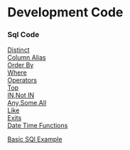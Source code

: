 # Development Code
### Sql Code
[Distinct](https://github.com/TechCodeDev/Development_Code/blob/main/Sql/Select.sql)<br/>
[Column Alias](https://github.com/TechCodeDev/Development_Code/blob/main/Sql/ColumnAlias.sql)<br/>
[Order By](https://github.com/TechCodeDev/Development_Code/blob/main/Sql/OrderBy.sql)<br/>
[Where](https://github.com/TechCodeDev/Development_Code/blob/main/Sql/Where.sql)<br/>
[Operators](https://github.com/TechCodeDev/Development_Code/blob/main/Sql/Operators.sql)<br/>
[Top](https://github.com/TechCodeDev/Development_Code/blob/main/Sql/Top.sql)<br/> 
[IN,Not IN](https://github.com/TechCodeDev/Development_Code/blob/main/Sql/InNotIn.sql)<br/>
[Any,Some,All](https://github.com/TechCodeDev/Development_Code/blob/main/Sql/AnySomeAll.sql)<br/>
[Like](https://github.com/TechCodeDev/Development_Code/blob/main/Sql/Like.sql)<br/>
[Exits](https://github.com/TechCodeDev/Development_Code/blob/main/Sql/Exists.sql)<br/>
[Date Time Functions](https://github.com/TechCodeDev/Development_Code/blob/main/Sql/DateAndTimeFunction.sql)<br/>

[Basic SQl Example](https://github.com/TechCodeDev/Development_Code/blob/main/BasicSql.sql)<br/>



